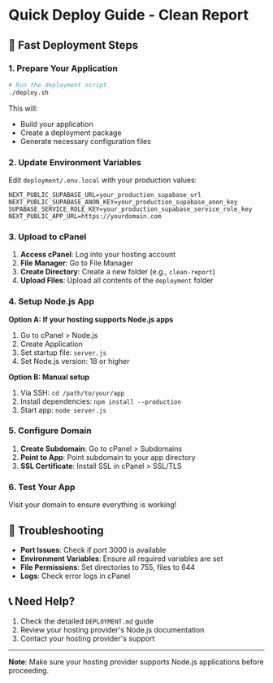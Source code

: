 # Quick Deploy Guide - Clean Report

## 🚀 Fast Deployment Steps

### 1. Prepare Your Application

```bash
# Run the deployment script
./deploy.sh
```

This will:
- Build your application
- Create a deployment package
- Generate necessary configuration files

### 2. Update Environment Variables

Edit `deployment/.env.local` with your production values:

```env
NEXT_PUBLIC_SUPABASE_URL=your_production_supabase_url
NEXT_PUBLIC_SUPABASE_ANON_KEY=your_production_supabase_anon_key
SUPABASE_SERVICE_ROLE_KEY=your_production_supabase_service_role_key
NEXT_PUBLIC_APP_URL=https://yourdomain.com
```

### 3. Upload to cPanel

1. **Access cPanel**: Log into your hosting account
2. **File Manager**: Go to File Manager
3. **Create Directory**: Create a new folder (e.g., `clean-report`)
4. **Upload Files**: Upload all contents of the `deployment` folder

### 4. Setup Node.js App

**Option A: If your hosting supports Node.js apps**
1. Go to cPanel > Node.js
2. Create Application
3. Set startup file: `server.js`
4. Set Node.js version: 18 or higher

**Option B: Manual setup**
1. Via SSH: `cd /path/to/your/app`
2. Install dependencies: `npm install --production`
3. Start app: `node server.js`

### 5. Configure Domain

1. **Create Subdomain**: Go to cPanel > Subdomains
2. **Point to App**: Point subdomain to your app directory
3. **SSL Certificate**: Install SSL in cPanel > SSL/TLS

### 6. Test Your App

Visit your domain to ensure everything is working!

## 🔧 Troubleshooting

- **Port Issues**: Check if port 3000 is available
- **Environment Variables**: Ensure all required variables are set
- **File Permissions**: Set directories to 755, files to 644
- **Logs**: Check error logs in cPanel

## 📞 Need Help?

1. Check the detailed `DEPLOYMENT.md` guide
2. Review your hosting provider's Node.js documentation
3. Contact your hosting provider's support

---

**Note**: Make sure your hosting provider supports Node.js applications before proceeding. 